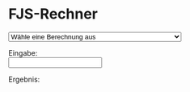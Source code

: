# FJS-Rechner

<select id="computations">
  <option value="">Wähle eine Berechnung aus</option>
  <option value="comma">FJS-Komma einer Primzahl berechnen</option>
  <option value="tofjs">Bruch in ein FJS-Intervall umrechnen</option>
  <option value="fromfjs">FJS-Intervall in einen Bruch umrechnen</option>
  <option value="setlambda">Toleranzradius auf benutzerdefinierten Wert umstellen</option>
</select>

Eingabe: <br />
<input type="text" id="input">

Ergebnis: <br />
<div id="output"></div>

<link rel="stylesheet" href="../assets/calcsheets.css">
<script src="../assets/fjs.js"></script>
<script src="../assets/calc.js"></script>
<script>
  var loc = {
         centValue: "Cent",
         generator: "Generator",
       outputComma: "Formales Komma",
    outputInterval: "Intervallname",
             ratio: "Wert",
           noInput: "Keine Eingabe.",
    lambdaInformer: "Keine Eingabe; schreibe 'default' um λ (jetzt %1) wieder auf sqrt(33/31) umzustellen.",
     cantFactorize: "‘%1’ – das kann ich nicht faktorisieren.",
        notANumber: "‘%1’ ist keine Zahl.",
       wrongFormat: "Ich verstehe die Struktur nicht.",
   wrongIntVariant: "Das Intervall ‘%1’ darf nicht die Variante ‘%2’ haben.",
       wrongFactor: "2 oder 3 dürfen keine Faktoren von FJS-Modifikatoren sein.",
     noComputation: "Keine Berechnung angegeben; bitte wähle eine aus der Liste.",
          notPrime: "‘%1’ ist keine Primzahl.",
    butPythagorean: "2 und 3 sind pythagoreische Oktaven und Quinten, sie brauchen keine FJS-Modifikatoren.",
           notFrac: "Die Eingabe ist kein Bruch (wie 5/3 oder 928/777).",
              div0: "Wieso würdest du durch null teilen?",
           notReal: "‘%1’ ist keine reelle Zahl.",

             comma: "Finde sowohl die Generatorfunktion, als auch das formale Komma (sowie die Cent-Größe davon) für jede Eingabe einer Primzahl größer als 3.",
             tofjs: "Finde die einzige FJS-Darstellung jeder Eingabe einer positiven Bruchzahl. <br>Alle FJS-Modifikatoren werden dabei getrennt geschrieben, nie miteinander multipliziert. Für Intervalle kleiner als eine reine Prime wird eine negative Zahl benutzt, um ein Intervall nach unten darzustellen. 5/4 ist also <code>M3^5</code>, aber 4/5 ist <code>M-3_5</code>. <br><strong>Pass auf:</strong> der Rechner benutzt englischsprachige Intervallnamen: M3 ist z.B. eine große Terz.",
           fromfjs: "Find den einzigen Bruch, der jeder Eingabe eines FJS-Intervalls entspricht. \nDas Einschaltungszeichen für den Anfang der otonalen Modifikatoren, ebenso wie der Unterstrich für die utonalen, sind immer notwendig. Du kannst die Modifikatoren multiplizieren, wie du willst, und eine negative Zahl für ein Intervall nach unten benutzen. \n<strong>Pass auf:</strong> der Rechner benutzt englischsprachige Intervallnamen: M3 ist z.B. eine große Terz.",
         setlambda: "Stelle den Wert des Toleranzradius auf einen beliebigen Dezimalbruch (Gleitkommazahl) zwischen 1 und sqrt(2) um. <br>Schreibe 'default', um den Wert wieder auf die Voreinstellung umzustellen: sqrt(33/31)."

  };
</script>
